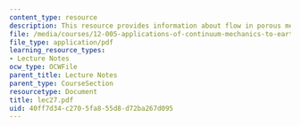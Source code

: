 ```yaml
---
content_type: resource
description: This resource provides information about flow in porous media.
file: /media/courses/12-005-applications-of-continuum-mechanics-to-earth-atmospheric-and-planetary-sciences-spring-2006/40ff7d34c2705fa855d8d72ba267d095_lec27.pdf
file_type: application/pdf
learning_resource_types:
- Lecture Notes
ocw_type: OCWFile
parent_title: Lecture Notes
parent_type: CourseSection
resourcetype: Document
title: lec27.pdf
uid: 40ff7d34-c270-5fa8-55d8-d72ba267d095
---
```

